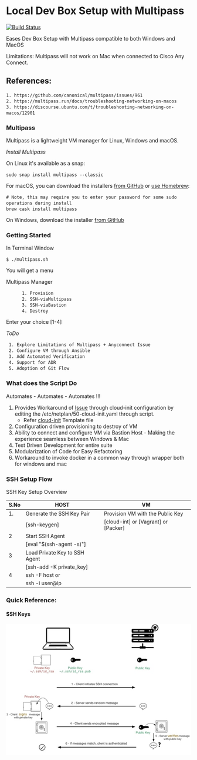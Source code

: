 # Local Dev Box Setup with Multipass 

[![Build Status](https://travis-ci.org/rajasoun/multipass-dev-box.svg?branch=master)](https://travis-ci.org/rajasoun/multipass-dev-box)

Eases Dev Box Setup with Multipass compatible to both Windows and MacOS

Limitations: 
Multipass will not work on Mac when connected to Cisco Any Connect. 

References:
---
    1. https://github.com/canonical/multipass/issues/961
    2. https://multipass.run/docs/troubleshooting-networking-on-macos
    3. https://discourse.ubuntu.com/t/troubleshooting-networking-on-macos/12901

### Multipass

Multipass is a lightweight VM manager for Linux, Windows and macOS. 

*Install Multipass*

On Linux it's available as a snap:

```
sudo snap install multipass --classic
```

For macOS, you can download the installers [from GitHub](https://github.com/canonical/multipass/releases) or [use Homebrew](https://github.com/Homebrew/brew):

```
# Note, this may require you to enter your password for some sudo operations during install
brew cask install multipass
```

On Windows, download the installer [from GitHub](https://github.com/canonical/multipass/releases)

### Getting Started
In Terminal Window

```SHELL
$ ./multipass.sh
```

You will get a menu 

  Multipass Manager   
  
          1. Provision                  
          2. SSH-viaMultipass                 
          3. SSH-viaBastion                   
          4. Destroy

 Enter your choice [1-4] 

*ToDo*

     1. Explore Limitations of Multipass + Anyconnect Issue
     2. Configure VM through Ansible
     3. Add Automated Verification
     4. Support for ADR
     5. Adoption of Git Flow

### What does the Script Do
Automates - Automates - Automates !!!

1. Provides Workaround of [Issue](https://discourse.ubuntu.com/t/troubleshooting-networking-on-macos/12901) 
through cloud-init configuration by editing the /etc/netplan/50-cloud-init.yaml through script.
    * Refer [cloud-init](config/cloud-init-template.yaml) Template file
2. Configuration driven provisioning to destroy of VM
3. Ability to connect and configure VM via Bastion Host - Making the experience seamless between Windows & Mac 
4. Test Driven Development for entire suite
5. Modularization of Code for Easy Refactoring
6. Workaround to invoke docker in a common way through wrapper both for windows and mac


### SSH Setup Flow 

SSH Key Setup Overview 

| S.No | HOST                          | VM                                   |
|------|-------------------------------|--------------------------------------|
| 1.   | Generate the SSH Key Pair     | Provision VM with the Public Key     |
|      | [ssh-keygen]                  | [cloud-int] or [Vagrant] or [Packer] |
| 2    | Start SSH Agent               |                                      |
|      | [eval "$(ssh-agent -s)"]      |                                      |
| 3    | Load Private Key to SSH Agent |                                      |
|      | [ssh-add -K private_key]      |                                      |
| 4    | ssh -F <ssh-config> host or   |                                      |
|      | ssh -i <private-key>user@ip   |                                      |

### Quick Reference: 

#### SSH Keys 

![alt text](docs/images/ssh_connection_explained.jpg "Quick Reference")
